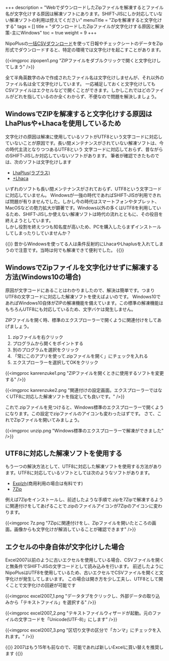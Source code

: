 +++
description = "WebでダウンロードしたZipファイルを解凍するとファイル名が文字化けする原因は解凍ソフトにあります。SHIFT-JISにしか対応していない解凍ソフトの利用は控えてください"
menuTitle = "Zipを解凍すると文字化けする"
tags = []
title = "ダウンロードしたZipファイルが文字化けする原因と解決策-主にWindows"
toc = true
weight = 9
+++

NipoPlusの[一括CSVダウンロード](/report/totalling/csv/)を使って日報やチェックシートのデータをZip形式でダウンロードすると、特定の環境では文字化けを起こすことがあります。

{{<imgproc zipopen1.png "ZIPファイルをダブルクリックで開くと文字化けしてしまう" />}}

全て半角英数字のみで作成されたファイル名は文字化けしませんが、それ以外のファイル名は全て文字化けしています。
一応補足しておくと文字化けしてもCSVファイルはエクセルなどで開くことができます。しかしこれではどのファイルがどれを指しているのか全くわからず、不便なので問題を解決しましょう。

## WindowsでZIPを解凍すると文字化けする原因はLhaPlusや+Lhacaを使用しているため

文字化けの原因は解凍に使用しているソフトがUTF8という文字コードに対応していないことが原因です。長い間メンテナンスがされていない解凍ソフトは、今の時代主流となりつつあるUTF8という
文字コードに対応しておらず、昔ながらのSHIFT-JISしか対応していないソフトがあります。
筆者が確認できたものでは、次のソフトは文字化けします

- [LhaPlus(ラプラス)](https://forest.watch.impress.co.jp/library/software/lhaplus/)
- [+Lhaca](https://forest.watch.impress.co.jp/library/software/pluslhaca/)

いずれのソフトも長い間メンテナンスがされておらず、UTF8という文字コードに対応していません。
Windowsが一強の時代であればSHIFT-JISが利用できれば問題が有りませんでした。しかし今の時代はスマートフォンやタブレット、MacOSなどの勢力拡大が顕著です。Windows以外の多くはUTF8を利用しているため、SHIFT-JISしか使えない解凍ソフトは時代の流れとともに、その役目を終えようとしています。  
しかし役割を終えつつも知名度が高いため、PCを購入したらまずインストールしてしまったりしていませんか？

{{<alice pos="right" icon="pc">}}
昔からWindowsを使ってる人は条件反射的にLhacaやLhaplusを入れてしまうので注意です。当時は何でも解凍できて便利でした。
{{</alice>}}

## WindowsでZipファイルを文字化けせずに解凍する方法(Windows10の場合)

原因が文字コードにあることはわかりましたので、解決は簡単です。つまりUTF8の文字コードに対応した解凍ソフトを使えばよいのです。
Windows10であればWindows10自体がZIPの解凍機能を備えています。この標準の解凍機能はもちろんUTF8にも対応しているため、文字バケは発生しません。

ZIPファイルを開く時、標準のエクスプローラーで開くように関連付けをしてあげましょう。

1. zipファイルを右クリック
1. プログラムから開くをポイントする
1. 別のプログラムを選択をクリック
1. 「常にこのアプリを使って.zipファイルを開く」にチェックを入れる
1. エクスプローラーを選択してOKをクリック

{{<imgproc kanrenzuke1.png "ZIPファイルを開くときに使用するソフトを変更する" />}}

{{<imgproc kanrenzuke2.png "関連付けの設定画面。エクスプローラーではなくUTF8に対応した解凍ソフトを指定しても良いです。" />}}

これで.zipファイルを見つけると、Windows標準のエクスプローラーで開くようになります。この設定でzipファイルのアイコンも変わったはずです。
さて、これでZipファイルを開いてみましょう。

{{<imgproc unzip.png "Windows標準のエクスプローラーで解凍ができました" />}}

## UTF8に対応した解凍ソフトを使用する

もう一つの解決方法として、UTF8に対応した解凍ソフトを使用する方法があります。UTF8に対応しているソフトとしては次のようなソフトがあります。

- [Explzh](https://www.ponsoftware.com/)(商用利用の場合は有料です)
- [7Zip](https://sevenzip.osdn.jp/)

例えば7Zipをインストールし、前述したような手順で.zipを7Zipで解凍するように関連付けをしてあげることで.zipのファイルアイコンが7Zipのアイコンに変わります。

{{<imgproc 7z.png "7Zipに関連付けをし、Zipファイルを開いたところの画面。画像からも文字化けが解消していることが確認できます" />}}

## エクセルの中身自体が文字化けした場合

Excel2007以前のように古いエクセルを使用している場合、CSVファイルを開くと無条件でSHIFT-JISの文字コードとして読み込みを行います。
前述したようにNipoPlusはUTF8を使用しているため、古いエクセルでCSVファイルを開くと文字化けが発生してしまいます。
この場合は開き方を少し工夫し、UTF8として開くことで文字化けの回避が可能です

{{<imgproc excel2007_1.png "データタブをクリックし、外部データの取り込みから「テキストファイル」を選択する" />}}

{{<imgproc excel2007_2.png "テキストファイルウィザードが起動。元のファイルの文字コードを「Unicode(UTF-8)」にします" />}}

{{<imgproc excel2007_3.png "区切り文字の区分で「カンマ」にチェックを入れます。" />}}

{{<alice pos="right" icon="ok">}}
2007はもう15年も前なので、可能であれば新しいExcelに買い替えを推奨します
{{</alice>}}
